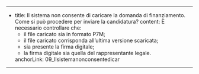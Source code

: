 ---
  - title: Il sistema non consente di caricare la domanda di finanziamento. Come si può procedere per inviare la candidatura?
    content: È necessario controllare che:<ul><li>il file caricato sia in formato P7M;</li><li>il file caricato corrisponda all’ultima versione scaricata;</li><li>sia presente la firma digitale;</li><li>la firma digitale sia quella del rappresentante legale.</li></ul>
    anchorLink: 09_Ilsistemanonconsentedicar
---